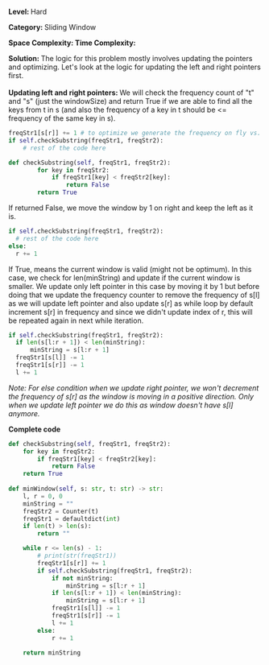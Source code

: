 <b>Level: </b>Hard

<b>Category: </b>Sliding Window

<b>Space Complexity: </b>
<b>Time Complexity: </b>

<b>Solution: </b>
The logic for this problem mostly involves updating the pointers and optimizing. Let's look at the logic for updating the left and right pointers first. 
<br/>
<br/>
<b>Updating left and right pointers: </b>We will check the frequency count of "t" and "s" (just the windowSize) and return True if we are able to find all the keys from t in s (and also the frequency of a key in t should be <= frequency of the same key in s).

```python
freqStr1[s[r]] += 1 # to optimize we generate the frequency on fly vs. using Counter as it will give TLE for a few test cases
if self.checkSubstring(freqStr1, freqStr2):
    # rest of the code here
```

```python
def checkSubstring(self, freqStr1, freqStr2):
        for key in freqStr2:
            if freqStr1[key] < freqStr2[key]:
                return False
        return True
```

If returned False, we move the window by 1 on right and keep the left as it is. 

```python
if self.checkSubstring(freqStr1, freqStr2):
  # rest of the code here
else:
  r += 1
```
If True, means the current window is valid (might not be optimum). In this case, we check for len(minString) and update if the current window is smaller. We update only left pointer in this case by moving it by 1 but before doing that we update the frequency counter to remove the frequency of s[l] as we will update left pointer and also update s[r] as while loop by default increment s[r] in frequency and since we didn't update index of r, this will be repeated again in next while iteration.

```python
if self.checkSubstring(freqStr1, freqStr2):
  if len(s[l:r + 1]) < len(minString):
      minString = s[l:r + 1]
  freqStr1[s[l]] -= 1
  freqStr1[s[r]] -= 1
  l += 1
```

<i>Note: For else condition when we update right pointer, we won't decrement the frequency of s[r] as the window is moving in a positive direction. Only when we update left pointer we do this as window doesn't have s[l] anymore. </i>

<b>Complete code</b>

```python
def checkSubstring(self, freqStr1, freqStr2):
    for key in freqStr2:
        if freqStr1[key] < freqStr2[key]:
            return False
    return True
        
def minWindow(self, s: str, t: str) -> str:
    l, r = 0, 0
    minString = ""
    freqStr2 = Counter(t)
    freqStr1 = defaultdict(int)
    if len(t) > len(s):
        return ""

    while r <= len(s) - 1:
        # print(str(freqStr1))
        freqStr1[s[r]] += 1
        if self.checkSubstring(freqStr1, freqStr2):
            if not minString:
                minString = s[l:r + 1]
            if len(s[l:r + 1]) < len(minString):
                minString = s[l:r + 1]
            freqStr1[s[l]] -= 1
            freqStr1[s[r]] -= 1
            l += 1
        else:
            r += 1
        
    return minString
```
